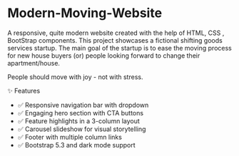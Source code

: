 # Modern-Moving-Website

A responsive, quite modern website created with the help of HTML, CSS , BootStrap components. This project showcases a fictional shifting goods services startup.
The main goal of the startup is to ease the moving process for new house buyers (or) people looking forward to change their apartment/house.

People should move with joy - not with stress.

✨ Features

- ✅ Responsive navigation bar with dropdown
- ✅ Engaging hero section with CTA buttons
- ✅ Feature highlights in a 3-column layout
- ✅ Carousel slideshow for visual storytelling
- ✅ Footer with multiple column links
- ✅ Bootstrap 5.3 and dark mode support
